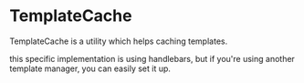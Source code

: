 TemplateCache
=============

TemplateCache is a utility which helps caching templates.

this specific implementation is using handlebars, but if you're using another template manager, you can easily 
set it up.
